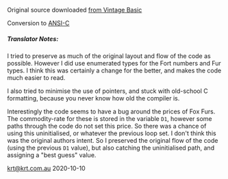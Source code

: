 Original source downloaded [from Vintage Basic](http://www.vintage-basic.net/games.html)

Conversion to [ANSI-C](https://en.wikipedia.org/wiki/ANSI_C)

##### Translator Notes:
I tried to preserve as much of the original layout and flow of the code
as possible.  However I did use enumerated types for the Fort numbers
and Fur types.  I think this was certainly a change for the better, and 
makes the code much easier to read.

I also tried to minimise the use of pointers, and stuck with old-school 
C formatting, because you never know how old the compiler is.

Interestingly the code seems to have a bug around the prices of Fox Furs.
The commodity-rate for these is stored in the variable `D1`, however some
paths through the code do not set this price.  So there was a chance of 
using this uninitialised, or whatever the previous loop set.  I don't 
think this was the original authors intent.  So I preserved the original flow
of the code (using the previous `D1` value), but also catching the 
uninitialised path, and assigning a "best guess" value.

krt@krt.com.au 2020-10-10

